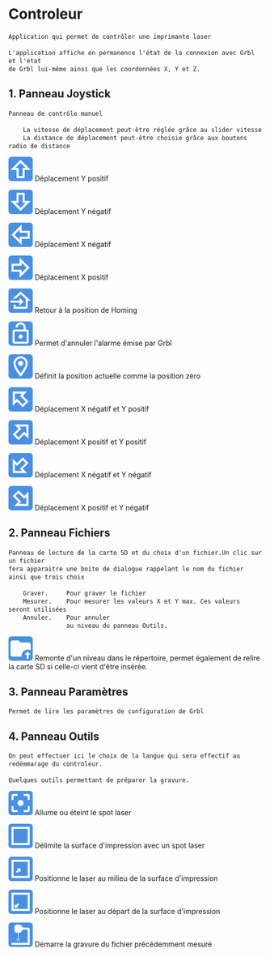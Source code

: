 # Controleur

    Application qui permet de contrôler une imprimante laser

    L'application affiche en permanence l'état de la connexion avec Grbl et l'état 
    de Grbl lui-même ainsi que les coordonnées X, Y et Z.

## 1. Panneau Joystick

    Panneau de contrôle manuel

        La vitesse de déplacement peut-être réglée grâce au slider vitesse
        La distance de déplacement peut-être choisie grâce aux boutons radio de distance

![ArrowUp](../img/arrow_up.png "ArrowUp")
        Déplacement Y positif

![ArrowDown](../img/arrow_down.png "ArrowDown")
        Déplacement Y négatif

![ArrowLeft](../img/arrow_left.png "ArrowLeft")
        Déplacement X négatif

![ArrowRight](../img/arrow_right.png "ArrowRight")
        Déplacement X positif

![Home](../img/home.png "Home")
        Retour à la position de Homing

![Unlock](../img/unlock.png "Unlock")
        Permet d'annuler l'alarme émise par Grbl

![Marker](../img/marker.png "Marker")
        Définit la position actuelle comme la position zéro

![ArrowTopLeft](../img/arrow_top_left.png "ArrowTopLeft")
        Déplacement X négatif et Y positif

![ArrowTopRight](../img/arrow_top_right.png "ArrowTopRight")
        Déplacement X positif et Y positif

![ArrowBottomLeft](../img/arrow_bottom_left.png "ArrowBottomLeft")
        Déplacement X négatif et Y négatif

![ArrowBottomRight](../img/arrow_bottom_right.png "ArrowBottomRight")
        Déplacement X positif et Y négatif



## 2. Panneau Fichiers

    Panneau de lecture de la carte SD et du choix d'un fichier.Un clic sur un fichier
    fera apparaitre une boite de dialogue rappelant le nom du fichier ainsi que trois choix

        Graver.     Pour graver le fichier
        Mesurer.    Pour mesurer les valeurs X et Y max. Ces valeurs seront utilisées
        Annuler.    Pour annuler
                    au niveau du panneau Outils.
        
![Marker](../img/folder.png "Marker")
        Remonte d'un niveau dans le répertoire, permet également de relire la carte SD 
        si celle-ci vient d'être insérée.

## 3. Panneau Paramètres

    Permet de lire les paramètres de configuration de Grbl

## 4. Panneau Outils

    On peut effectuer ici le choix de la langue qui sera effectif au redémmarage du controleur.

    Quelques outils permettant de préparer la gravure.

![Spot](../img/spot.png "Spot")
        Allume ou éteint le spot laser

![Square](../img/square.png "Square")
        Délimite la surface d'impression avec un spot laser

![Center](../img/center.png "Center") 
Positionne le laser au milieu de la surface d'impression

![Corner](../img/corner.png "Corner") 
Positionne le laser au départ de la surface d'impression

![Execute](../img/execute.png "Execute")
        Démarre la gravure du fichier précédemment mesuré
        


